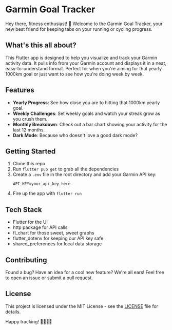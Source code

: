 # Garmin Goal Tracker

Hey there, fitness enthusiast! 👋 Welcome to the Garmin Goal Tracker, your new best friend for keeping tabs on your running or cycling progress.

## What's this all about?

This Flutter app is designed to help you visualize and track your Garmin activity data. It pulls info from your Garmin account and displays it in a neat, easy-to-understand format. Perfect for when you're aiming for that yearly 1000km goal or just want to see how you're doing week by week.

## Features

- **Yearly Progress**: See how close you are to hitting that 1000km yearly goal.
- **Weekly Challenges**: Set weekly goals and watch your streak grow as you crush them.
- **Monthly Breakdown**: Check out a bar chart showing your activity for the last 12 months.
- **Dark Mode**: Because who doesn't love a good dark mode?

## Getting Started

1. Clone this repo
2. Run `flutter pub get` to grab all the dependencies
3. Create a `.env` file in the root directory and add your Garmin API key:
   ```
   API_KEY=your_api_key_here
   ```
4. Fire up the app with `flutter run`

## Tech Stack

- Flutter for the UI
- http package for API calls
- fl_chart for those sweet, sweet graphs
- flutter_dotenv for keeping our API key safe
- shared_preferences for local data storage

## Contributing

Found a bug? Have an idea for a cool new feature? We're all ears! Feel free to open an issue or submit a pull request.

## License

This project is licensed under the MIT License - see the [LICENSE](LICENSE) file for details.

Happy tracking! 🏃‍♂️🚴‍♀️